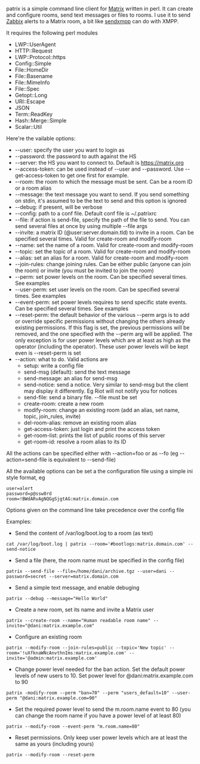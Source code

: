 patrix is a simple command line client for [Matrix](https://matrix.org) written in perl. It can create and configure rooms, send text messages or files to rooms. I use it to send [Zabbix](https://www.zabbix.com) alerts to a Matrix room, a bit like [sendxmpp](https://github.com/lhost/sendxmpp) can do with XMPP.

It requires the following perl modules
  * LWP::UserAgent
  * HTTP::Request
  * LWP::Protocol::https
  * Config::Simple
  * File::HomeDir
  * File::Basename
  * File::MimeInfo
  * File::Spec
  * Getopt::Long
  * URI::Escape
  * JSON
  * Term::ReadKey
  * Hash::Merge::Simple
  * Scalar::Util

Here're the vailable options:

  * --user: specify the user you want to login as
  * --password: the password to auth against the HS
  * --server: the HS you want to connect to. Default is https://matrix.org
  * --access-token: can be used instead of --user and --password. Use --get-access-token to get one first for example.
  * --room: the room to which the message must be sent. Can be a room ID or a room alias
  * --message: the text message you want to send. If you send something on stdin, it's assumed to be the text to send and this option is ignored
  * --debug: if present, will be verbose
  * --config: path to a conf file. Default conf file is ~/.patrixrc
  * --file: if action is send-file, specify the path of the file to send. You can send several files at once by using multiple --file args
  * --invite: a matrix ID (@user:server.domain.tld) to invite in a room. Can be specified several times. Valid for create-room and modify-room
  * --name: set the name of a room. Valid for create-room and modify-room
  * --topic: set the topic of a room. Valid for create-room and modify-room
  * --alias: set an alias for a room. Valid for create-room and modify-room
  * --join-rules: change joining rules. Can be either public (anyone can join the room) or invite (you must be invited to join the room)
  * --perm: set power levels on the room. Can be specified several times. See examples
  * --user-perm: set user levels on the room. Can be specified several times. See examples
  * --event-perm: set power levels requires to send specific state events. Can be specified several times. See examples
  * --reset-perm: the default behavior of the various --perm args is to add or override specific permissions without changing the others already existing permissions. If this flag is set, the previous permissions will be removed, and the one specified with the --perm arg will be applied. The only exception is for user power levels which are at least as high as the operator (including the operator). These user power levels will be kept even is --reset-perm is set
  * --action: what to do. Valid actions are
    * setup: write a config file
    * send-msg (default): send the text message
    * send-message: an alias for send-msg
    * send-notice: send a notice. Very similar to send-msg but the client may display it differently. Eg Riot will not notify you for notices
    * send-file: send a binary file. --file must be set
    * create-room: create a new room
    * modify-room: change an existing room (add an alias, set name, topic, join_rules, invite)
    * del-room-alias: remove an existing room alias
    * get-access-token: just login and print the access token
    * get-room-list: prints the list of public rooms of this server
    * get-room-id: resolve a room alias to its ID

All the actions can be specified either with --action=foo or as --fo (eg --action=send-file is equivalent to --send-file)

All the available options can be set a the configuration file using a simple ini style format, eg

```
user=alert
password=p@ssw0rd
room=!BWdARvAgNQGgSjgtAG:matrix.domain.com
```

Options given on the command line take precedence over the config file

Examples:

  * Send the content of /var/log/boot.log to a room (as text)
```
cat /var/log/boot.log | patrix --room='#bootlogs:matrix.domain.com' --send-notice
```
  * Send a file (here, the room name must be specified in the config file)
```
patrix --send-file --file=/home/dani/archive.tgz --user=dani --password=secret --server=matrix.domain.com
```
  * Send a simple text message, and enable debuging
```
patrix --debug --message="Hello World"
```
  * Create a new room, set its name and invite a Matrix user
```
patrix --create-room --name="Human readable room name" --invite="@dani:matrix.example.com"
```
  * Configure an existing room
```
patrix --modify-room --join-rules=public --topic='New topic' --room='!uXfknaWNcAnvthnIms:matrix.example.com' --invite='@admin:matrix.example.com'
```
  * Change power level needed for the ban action. Set the default power levels of new users to 10. Set power level for @dani:matrix.example.com to 90
```
patrix -modify-room --perm "ban=70" --perm "users_default=10" --user-perm "@dani:matrix.example.com=90"
```
  * Set the required power level to send the m.room.name event to 80 (you can change the room name if you have a power level of at least 80)
```
patrix --modify-room --event-perm "m.room.name=80"
```
  * Reset permissions. Only keep user power levels which are at least the same as yours (including yours)
```
patrix --modify-room --reset-perm
```
